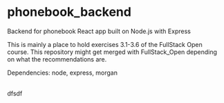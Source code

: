 # phonebook_backend
Backend for phonebook React app built on Node.js with Express

This is mainly a place to hold exercises 3.1-3.6 of the FullStack Open course. This repository might get merged with FullStack_Open depending on what the recommendations are.

Dependencies:
node, 
express, 
morgan


<br> dfsdf
